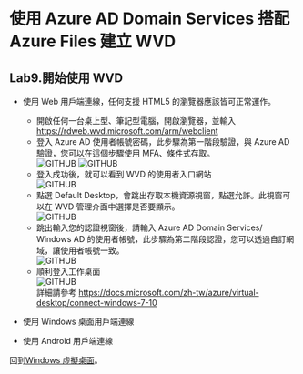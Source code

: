 # 使用 Azure AD Domain Services 搭配 Azure Files 建立 WVD

## Lab9.開始使用 WVD
 - 使用 Web 用戶端連線，任何支援 HTML5 的瀏覽器應該皆可正常運作。<br>
	- 開啟任何一台桌上型、筆記型電腦，開啟瀏覽器，並輸入 https://rdweb.wvd.microsoft.com/arm/webclient<br>
	- 登入 Azure AD 使用者帳號密碼，此步驟為第一階段驗證，與 Azure AD 驗證，您可以在這個步驟使用 MFA、條件式存取。<br>
	  ![GITHUB](https://github.com/BrianHsing/Azure-Windows-Virtual-Desktop/blob/master/Lab1/use1.png "use1")
	  ![GITHUB](https://github.com/BrianHsing/Azure-Windows-Virtual-Desktop/blob/master/Lab1/use2.png "use2")<br>
	- 登入成功後，就可以看到 WVD 的使用者入口網站<br>
	  ![GITHUB](https://github.com/BrianHsing/Azure-Windows-Virtual-Desktop/blob/master/Lab1/use3.png "use3")<br>
	- 點選 Default Desktop，會跳出存取本機資源視窗，點選允許。此視窗可以在 WVD 管理介面中選擇是否要顯示。<br>
	  ![GITHUB](https://github.com/BrianHsing/Azure-Windows-Virtual-Desktop/blob/master/Lab1/use4.png "use4")<br>
	- 跳出輸入您的認證視窗後，請輸入 Azure AD Domain Services\/ Windows AD 的使用者帳號，此步驟為第二階段認證，您可以透過自訂網域，讓使用者帳號一致。<br>
	  ![GITHUB](https://github.com/BrianHsing/Azure-Windows-Virtual-Desktop/blob/master/Lab1/use5.png "use5")<br>
	- 順利登入工作桌面<br>
	  ![GITHUB](https://github.com/BrianHsing/Azure-Windows-Virtual-Desktop/blob/master/Lab1/use6.png "use6")<br>
	詳細請參考 https://docs.microsoft.com/zh-tw/azure/virtual-desktop/connect-windows-7-10<br>
 - 使用 Windows 桌面用戶端連線<br>

 - 使用 Android 用戶端連線<br>

回到[Windows 虛擬桌面](https://github.com/BrianHsing/Azure-Windows-Virtual-Desktop)。<br>